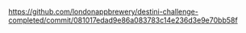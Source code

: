 https://github.com/londonappbrewery/destini-challenge-completed/commit/081017edad9e86a083783c14e236d3e9e70bb58f